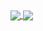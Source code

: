 <!-- ### Hi there 👋 
[![My GitHub Stats](https://github-readme-stats.vercel.app/api/?username=Weapon-X6&count_private=false&theme=tokyonight&showicons=true&title_color=ffd700)]()
   [![My GitHub Language Stats](https://github-readme-stats.vercel.app/api/top-langs/?username=Weapon-X6&langs_count=5&theme=tokyonight&title_color=ffd700)]()
-->
<a href="https://github.com/kjmczk">
  <img align="center" src="https://github-readme-stats.vercel.app/api/?username=Weapon-X6&count_private=true&theme=tokyonight&show_icons=true&title_color=ffd700" />
</a>
<a href="https://github.com/kjmczk">
  <img align="center" src="https://github-readme-stats.vercel.app/api/top-langs/?username=Weapon-X6&langs_count=6&theme=tokyonight&title_color=ffd700" />
</a>

<!--
**Weapon-X6/Weapon-X6** is a ✨ _special_ ✨ repository because its `README.md` (this file) appears on your GitHub profile.

Here are some ideas to get you started:

- 🔭 I’m currently working on ...
- 🌱 I’m currently learning ...
- 👯 I’m looking to collaborate on ...
- 🤔 I’m looking for help with ...
- 💬 Ask me about ...
- 📫 How to reach me: ...
- 😄 Pronouns: ...
- ⚡ Fun fact: ...
-->
